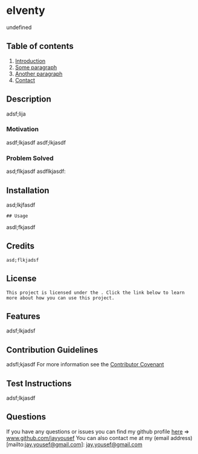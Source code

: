 # elventy

  undefined

  ## Table of contents
  1. [Introduction](#introduction)
  2. [Some paragraph](#installation)
  3. [Another paragraph](#contributions)
  4. [Contact](#contact)

  ## Description <a name="introduction"></a>
  adsf;lija
  ### Motivation
  asdf;lkjasdf
  asdf;lkjasdf
  ### Problem Solved
  asd;flkjasdf
  asdflkjasdf:
	

  ## Installation <a name="installation"></a>
  asd;lkjfasdf

	## Usage
  asdl;fkjasdf

  ## Credits
	asd;flkjadsf

  ## License 
    This project is licensed under the . Click the link below to learn more about how you can use this project.

  ## Features 
adsf;lkjadsf

## Contribution Guidelines <a name="contributions"></a>
adsfl;kjasdf
For more information see the [Contributor Covenant](https://www.contributor-covenant.org/)

## Test Instructions
adsf;lkjasdf

## Questions <a name="contact"></a>
If you have any questions or issues you can find my github profile [here](www.github.com/jayyousef) => www.github.com/jayyousef
You can also contact me at my (email address)[mailto:jay.yousef@gmail.com]: jay.yousef@gmail.com



